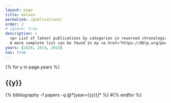 ```yaml
---
layout: page
title: bolazo
permalink: /publications/
order: 2
# ignore: true
description: >
  <p> List of latest publications by categories in reversed chronological order.
  A more complete list can be found in my <a href="https://dblp.org/pers/c/Cassano:Valentin.html">DBLP</a> section. </p>
years: [2020, 2019, 2018]
nav: true
---
```


<div class="publications">

{% for y in page.years %}
  <h2 class="year">{{y}}</h2>
  {% bibliography -f papers -q @*[year={{y}}]* %}
#{% endfor %}

</div>
